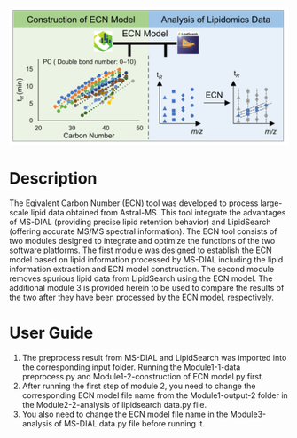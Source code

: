 ![image](https://github.com/YaoChen-2021/ECN-Tool/blob/master/graphic%20abstrac-2.tif)
# Description
The Eqivalent Carbon Number (ECN) tool was developed to process large-scale lipid data obtained from Astral-MS. This tool integrate the advantages of MS-DIAL (providing precise lipid retention behavior) and LipidSearch (offering accurate MS/MS spectral information). The ECN tool consists of two modules designed to integrate and optimize the functions of the two software platforms. The first module was designed to establish the ECN model based on lipid information processed by MS-DIAL including the lipid information extraction and ECN model construction. The second module removes spurious lipid data from LipidSearch using the ECN model. The additional module 3 is provided herein to be used to compare the results of the two after they have been processed by the ECN model, respectively.
# User Guide 
1. The preprocess result from MS-DIAL and LipidSearch was imported into the corresponding input folder. Running the Module1-1-data preprocess.py and Module1-2-construction of ECN model.py first.
2. After running the first step of module 2, you need to change the corresponding ECN model file name from the Module1-output-2 folder in the Module2-2-analysis of lipidsearch data.py file.
3. You also need to change the ECN model file name in the Module3-analysis of MS-DIAL data.py file before running it.
